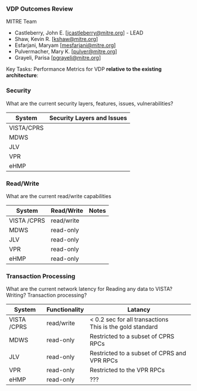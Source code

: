 ### VDP Outcomes Review

MITRE Team

* Castleberry, John E. [jcastleberry@mitre.org] - LEAD
* Shaw, Kevin R. [kshaw@mitre.org]
* Esfarjani, Maryam [mesfarjani@mitre.org]
* Pulvermacher, Mary K. [pulver@mitre.org]
* Grayeli, Parisa [pgrayeli@mitre.org]


Key Tasks:  Performance Metrics for VDP __relative to the existing architecture__:


### Security
What are the current security layers, features, issues, vulnerabilities?

System | Security Layers and Issues
--- | ---
VISTA/CPRS | 
MDWS | 
JLV | 
VPR | 
eHMP | 


### Read/Write
What are the current read/write capabilities 

System | Read/Write | Notes
---|---|---
VISTA /CPRS | read/write | 
MDWS | read-only | 
JLV | read-only | 
VPR | read-only | 
eHMP | read-only | 



### Transaction Processing
What are the current network latency for Reading any data to VISTA? Writing? Transaction processing? 

System |  Functionality | Latancy
---|---|---
VISTA /CPRS | read/write |   < 0.2 sec for all transactions <br> This is the gold standard
MDWS | read-only | Restricted to a subset of CPRS RPCs
JLV | read-only |  Restricted to a subset of CPRS and VPR RPCs
VPR | read-only |  Restricted to the VPR RPCs
eHMP | read-only |  ???
